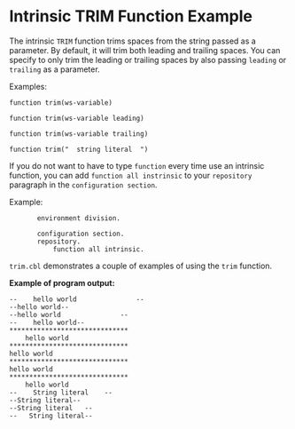 # Intrinsic TRIM Function Example

The intrinsic ```TRIM``` function trims spaces from the string passed as a parameter. By default, it will trim 
both leading and trailing spaces. You can specify to only trim the leading or trailing spaces by also 
passing ```leading``` or ```trailing``` as a parameter.


Examples:

```function trim(ws-variable)```

```function trim(ws-variable leading)```

```function trim(ws-variable trailing)```

```function trim("  string literal  ")```




If you do not want to have to type ```function``` every time use an intrinsic function, you can add ```function all instrinsic``` 
to your ```repository``` paragraph in the ```configuration section```. 

Example:
```
       environment division. 
       
       configuration section.
       repository.
           function all intrinsic.      
```




```trim.cbl``` demonstrates a couple of examples of using the ```trim``` function.


**Example of program output:**

```
--    hello world               --                                                                                                       
--hello world--
--hello world               --
--    hello world--
******************************
    hello world               
******************************
hello world                   
******************************
hello world                   
******************************
    hello world               
--    String literal    --
--String literal--
--String literal   --
--   String literal--

```



